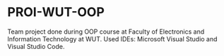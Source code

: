 # PROI-WUT-OOP
Team project done during OOP course at Faculty of Electronics and Information Technology at WUT.
Used IDEs: Microsoft Visual Studio and Visual Studio Code.
